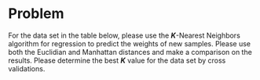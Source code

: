 # Problem

For the data set in the table below, please use the ***K***-Nearest Neighbors algorithm for regression to predict the weights of new samples. Please use both the Euclidian and Manhattan distances and make a comparison on the results. Please determine the best ***K*** value for the data set by cross validations.
